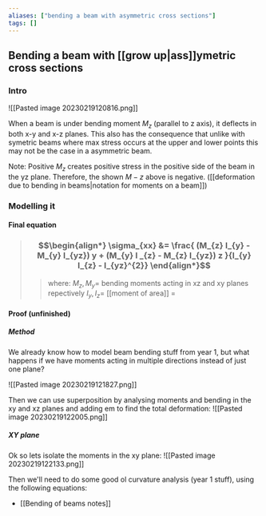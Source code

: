 ```yaml
---
aliases: ["bending a beam with asymmetric cross sections"]
tags: []
---
```


## Bending a beam with [[grow up|ass]]ymetric cross sections
### Intro
![[Pasted image 20230219120816.png]]

When a beam is under bending moment $M_{z}$ (parallel to z axis), it deflects in both x-y and x-z planes. This also has the consequence that unlike with symetric beams where max stress occurs at the upper and lower points this may not be the case in a asymmetric beam.

Note: Positive $M_{z}$ creates positive stress in the positive side of the beam in the yz plane. Therefore, the shown $M-z$ above is negative. ([[deformation due to bending in beams|notation for moments on a beam]])

### Modelling it

#### Final equation

> ### $$\begin{align*} \sigma_{xx}  &= \frac{ (M_{z} I_{y} - M_{y} I_{yz}) y  + (M_{y} I _{z} - M_{z} I_{yz}) z }{I_{y} I_{z} - I_{yz}^{2}}  \end{align*}$$
>> where:
>> $M_{z},M_{y}=$ bending moments acting in xz and xy planes repectively
>> $I_{y}, I_{z}=$ [[moment of area]]
>> $=$

#### Proof (unfinished)
##### Method
We already know how to model beam bending stuff from year 1, but what happens if we have moments acting in multiple directions instead of just one plane?

![[Pasted image 20230219121827.png]]

Then we can use superposition by analysing moments and bending in the xy and xz planes and adding em to find the total deformation:
![[Pasted image 20230219122005.png]]

##### XY plane
Ok so lets isolate the moments in the xy plane:
![[Pasted image 20230219122133.png]]

Then we'll need to do some good ol curvature analysis (year 1 stuff), using the following equations:
- [[Bending of beams notes]]